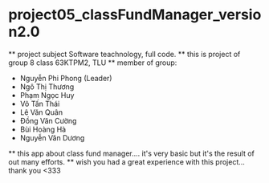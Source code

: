 # project05_classFundManager_version2.0
 ** project subject Software teachnology, full code.
 ** this is project of group 8 class 63KTPM2, TLU
 ** member of group: 
  + Nguyễn Phi Phong (Leader)
  + Ngô Thị Thương
  + Phạm Ngọc Huy
  + Võ Tấn Thái
  + Lê Văn Quân
  + Đồng Văn Cường
  + Bùi Hoàng Hà
  + Nguyễn Văn Dương
  
** this app about class fund manager.... it's very basic but it's the result of out many efforts.
** wish you had a great experience with this project... thank you <333
  
